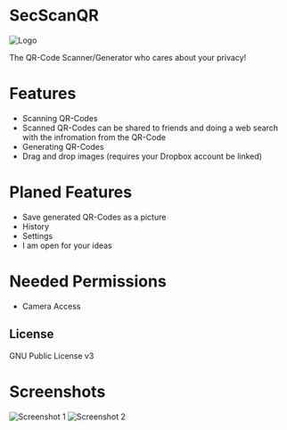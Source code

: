 # SecScanQR
![Logo](https://raw.githubusercontent.com/t-dankworth/SecScanQR/master/pictures/web_hi_res_512.png)

The QR-Code Scanner/Generator who cares about your privacy!

# Features

  - Scanning QR-Codes
  - Scanned QR-Codes can be shared to friends and doing a web search with the infromation from the QR-Code
  - Generating QR-Codes
  - Drag and drop images (requires your Dropbox account be linked)

# Planed Features
  - Save generated QR-Codes as a picture
  - History
  - Settings
  - I am open for your ideas

# Needed Permissions
  - Camera Access

License
----

GNU Public License v3

# Screenshots
![Screenshot 1](https://raw.githubusercontent.com/t-dankworth/SecScanQR/master/pictures/2017_08_16_12_47_23.png)
![Screenshot 2](https://raw.githubusercontent.com/t-dankworth/SecScanQR/master/pictures/2017_08_16_12_47_56.png)

